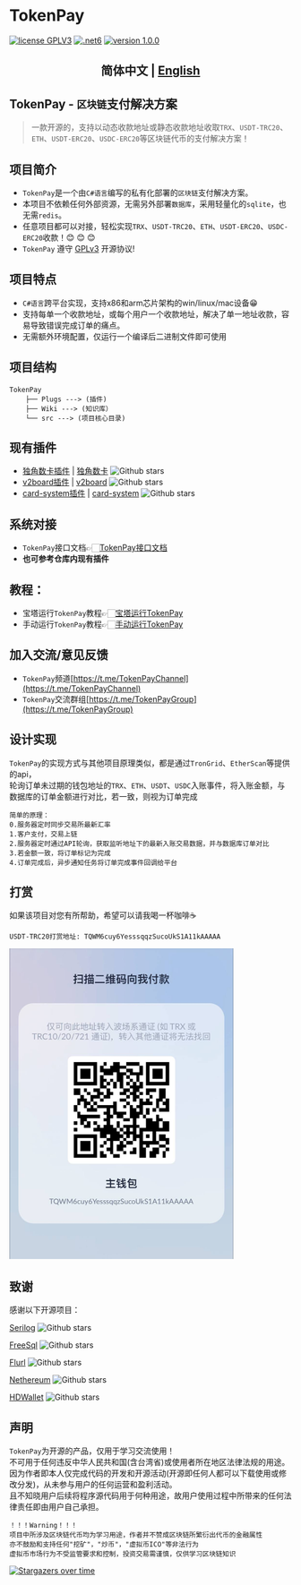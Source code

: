 ﻿# TokenPay
<p>
<a href="https://www.gnu.org/licenses/gpl-3.0.html"><img src="https://img.shields.io/badge/license-GPLV3-blue" alt="license GPLV3"></a>
<a href="https://www.php.net/releases/7_4_0.php"><img src="https://img.shields.io/badge/.NET-6-orange" alt=".net6"></a>
<a href="https://github.com/assimon/dujiaoka/releases/tag/1.0.0"><img src="https://img.shields.io/badge/version-1.0.0-red" alt="version 1.0.0"></a>
</p>
<h2 align="center">简体中文 | <a href="README_EN.md">English</a></h2>  

## TokenPay - `区块链`支付解决方案

>一款开源的，支持以动态收款地址或静态收款地址收取`TRX`、`USDT-TRC20`、`ETH`、`USDT-ERC20`、`USDC-ERC20`等区块链代币的支付解决方案！

## 项目简介
- `TokenPay`是一个由`C#语言`编写的私有化部署的`区块链`支付解决方案。     
- 本项目不依赖任何外部资源，无需另外部署`数据库`，采用轻量化的`sqlite`，也无需`redis`。
- 任意项目都可以对接，轻松实现`TRX`、`USDT-TRC20`、`ETH`、`USDT-ERC20`、`USDC-ERC20`收款！😊 😊 😊
- `TokenPay` 遵守 [GPLv3](https://www.gnu.org/licenses/gpl-3.0.html) 开源协议!

## 项目特点
- `C#语言`跨平台实现，支持x86和arm芯片架构的win/linux/mac设备😁
- 支持每单一个收款地址，或每个用户一个收款地址，解决了单一地址收款，容易导致错误完成订单的痛点。
- 无需额外环境配置，仅运行一个编译后二进制文件即可使用

## 项目结构
```
TokenPay
    ├── Plugs ---> (插件)
    ├── Wiki ---> (知识库）
    └── src ---> (项目核心目录)
```
## 现有插件
- [独角数卡插件](Plugs/dujiaoka/) | [独角数卡](https://github.com/assimon/dujiaoka) ![Github stars](https://img.shields.io/github/stars/assimon/dujiaoka?style=social)
- [v2board插件](Plugs/v2board/) | [v2board](https://github.com/v2board/v2board) ![Github stars](https://img.shields.io/github/stars/v2board/v2board?style=social)
- [card-system插件](Plugs/card-system/) | [card-system](https://github.com/Tai7sy/card-system) ![Github stars](https://img.shields.io/github/stars/Tai7sy/card-system?style=social)

## 系统对接
- `TokenPay`接口文档👉🏻[TokenPay接口文档](Wiki/docs.md)
- **也可参考仓库内现有插件**

## 教程：
- 宝塔运行`TokenPay`教程👉🏻[宝塔运行TokenPay](Wiki/BT_RUN.md)
- 手动运行`TokenPay`教程👉🏻[手动运行TokenPay](Wiki/manual_RUN.md)


## 加入交流/意见反馈
- `TokenPay`频道[https://t.me/TokenPayChannel](https://t.me/TokenPayChannel)
- `TokenPay`交流群组[https://t.me/TokenPayGroup](https://t.me/TokenPayGroup)

## 设计实现
`TokenPay`的实现方式与其他项目原理类似，都是通过`TronGrid`、`EtherScan`等提供的api，      
轮询订单未过期的钱包地址的`TRX`、`ETH`、`USDT`、`USDC`入账事件，将入账金额，与数据库的订单金额进行对比，若一致，则视为订单完成
```
简单的原理：
0.服务器定时同步交易所最新汇率
1.客户支付，交易上链
2.服务器定时通过API轮询，获取监听地址下的最新入账交易数据，并与数据库订单对比
3.若金额一致，将订单标记为完成
4.订单完成后，异步通知任务将订单完成事件回调给平台
```

## 打赏
如果该项目对您有所帮助，希望可以请我喝一杯咖啡☕️
```
USDT-TRC20打赏地址: TQWM6cuy6YesssqqzSucoUkS1A11kAAAAA
```
<img src="Wiki/imgs/usdt_thanks.jpg" width = "400" alt="usdt扫码打赏"/>

## 致谢
感谢以下开源项目：

[Serilog](https://github.com/serilog/serilog) ![Github stars](https://img.shields.io/github/stars/serilog/serilog?style=social)

[FreeSql](https://github.com/dotnetcore/FreeSql) ![Github stars](https://img.shields.io/github/stars/dotnetcore/FreeSql?style=social)

[Flurl](https://github.com/tmenier/Flurl) ![Github stars](https://img.shields.io/github/stars/tmenier/Flurl?style=social)

[Nethereum](https://github.com/Nethereum/Nethereum) ![Github stars](https://img.shields.io/github/stars/Nethereum/Nethereum?style=social)

[HDWallet](https://github.com/farukterzioglu/HDWallet) ![Github stars](https://img.shields.io/github/stars/farukterzioglu/HDWallet?style=social)

## 声明
`TokenPay`为开源的产品，仅用于学习交流使用！       
不可用于任何违反中华人民共和国(含台湾省)或使用者所在地区法律法规的用途。           
因为作者即本人仅完成代码的开发和开源活动(开源即任何人都可以下载使用或修改分发)，从未参与用户的任何运营和盈利活动。       
且不知晓用户后续将程序源代码用于何种用途，故用户使用过程中所带来的任何法律责任即由用户自己承担。            
```
！！！Warning！！！
项目中所涉及区块链代币均为学习用途，作者并不赞成区块链所繁衍出代币的金融属性
亦不鼓励和支持任何"挖矿"，"炒币"，"虚拟币ICO"等非法行为
虚拟币市场行为不受监管要求和控制，投资交易需谨慎，仅供学习区块链知识
```
[![Stargazers over time](https://starchart.cc/LightCountry/TokenPay.svg)](https://starchart.cc/LightCountry/TokenPay)
